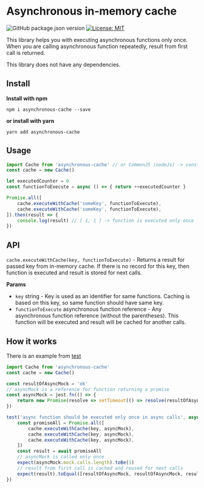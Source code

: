 # Asynchronous in-memory cache
![GitHub package.json version](https://img.shields.io/github/package-json/v/josefjadrny/asynchronous-cache)
[![License: MIT](https://img.shields.io/badge/License-MIT-yellow.svg)](https://opensource.org/licenses/MIT)

This library helps you with executing asynchronous functions only once.
When you are calling asynchronous function repeatedly, result from first call is returned.

This library does not have any dependencies.

## Install

**Install with npm**

```npm i asynchronous-cache --save```

**or install with yarn**

```yarn add asynchronous-cache```

## Usage

```js
import Cache from 'asynchronous-cache' // or CommonJS (nodeJs) -> const Cache = require('asynchronous-cache').default
const cache = new Cache()

let executedCounter = 0
const functionToExecute = async () => { return ++executedCounter }

Promise.all([
    cache.executeWithCache('someKey', functionToExecute),
    cache.executeWithCache('someKey', functionToExecute),
]).then(result => {
    console.log(result) // [ 1, 1 ] -> function is executed only once
})
```

## API

`cache.executeWithCache(key, functionToExecute)` - Returns a result for passed key from in-memory cache. If there is no record for this key, then function is executed and result is stored for next calls.

**Params**
- `key` string - Key is used as an identifier for same functions. Caching is based on this key, so same function should have same key.
- `functionToExecute` asynchronous function reference - Any asynchronous function reference (without the parentheses). This function will be executed and result will be cached for another calls.

## How it works

There is an example from [test](./tests/Cache.test.ts)
```js
import Cache from 'asynchronous-cache'
const cache = new Cache()

const resultOfAsyncMock = 'ok'
// asyncMock is a reference for function returning a promise
const asyncMock = jest.fn(() => {
    return new Promise(resolve => setTimeout(() => resolve(resultOfAsyncMock), 50))
})

test('async function should be executed only once in async calls', async () => {
    const promiseAll = Promise.all([
        cache.executeWithCache(key, asyncMock),
        cache.executeWithCache(key, asyncMock),
        cache.executeWithCache(key, asyncMock),
    ])
    const result = await promiseAll
    // asyncMock is called only once
    expect(asyncMock.mock.calls.length).toBe(1)
    // result from first call is cached and reused for next calls
    expect(result).toEqual([resultOfAsyncMock, resultOfAsyncMock, resultOfAsyncMock])
})
```
